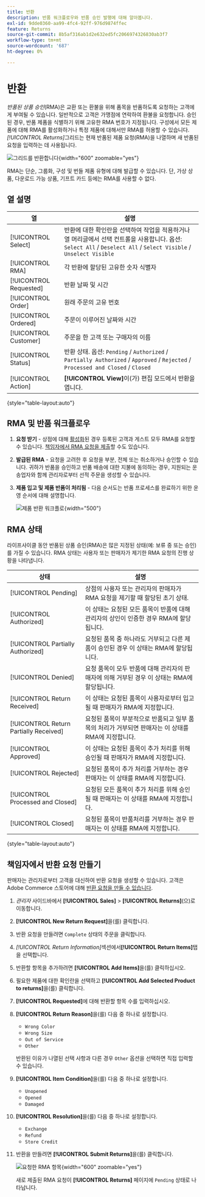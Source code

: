 ```yaml
---
title: 반환
description: 반품 워크플로우와 반품 승인 발행에 대해 알아봅니다.
exl-id: 9dde0360-aa99-4fc4-92ff-976d9874ffec
feature: Returns
source-git-commit: 8b5af316ab1d2e632ed5fc2066974326830ab3f7
workflow-type: tm+mt
source-wordcount: '687'
ht-degree: 0%

---
```


# 반환

_반품된 상품 승인_(RMA)은 교환 또는 환불을 위해 품목을 반품하도록 요청하는 고객에게 부여될 수 있습니다. 일반적으로 고객은 가맹점에 연락하여 환불을 요청합니다. 승인된 경우, 반품 제품을 식별하기 위해 고유한 RMA 번호가 지정됩니다. 구성에서 모든 제품에 대해 RMA를 활성화하거나 특정 제품에 대해서만 RMA를 허용할 수 있습니다. _[!UICONTROL Returns]_&#x200B;그리드는 현재 반품된 제품 요청(RMA)을 나열하며 새 반품된 요청을 입력하는 데 사용됩니다.

![그리드를 반환합니다](./assets/return.png){width="600" zoomable="yes"}

RMA는 단순, 그룹화, 구성 및 번들 제품 유형에 대해 발급할 수 있습니다. 단, 가상 상품, 다운로드 가능 상품, 기프트 카드 등에는 RMA를 사용할 수 없다.

## 열 설명

| 열 | 설명 |
|--- |--- |
| [!UICONTROL Select] | 반환에 대한 확인란을 선택하여 작업을 적용하거나 열 머리글에서 선택 컨트롤을 사용합니다. 옵션: `Select All` / `Deselect All` / `Select Visible` / `Unselect Visible` |
| [!UICONTROL RMA] | 각 반환에 할당된 고유한 숫자 식별자 |
| [!UICONTROL Requested] | 반환 날짜 및 시간 |
| [!UICONTROL Order] | 원래 주문의 고유 번호 |
| [!UICONTROL Ordered] | 주문이 이루어진 날짜와 시간 |
| [!UICONTROL Customer] | 주문을 한 고객 또는 구매자의 이름 |
| [!UICONTROL Status] | 반환 상태. 옵션: `Pending` / `Authorized` / `Partially Authorized` / `Approved` / `Rejected` / `Processed and Closed` / `Closed` |
| [!UICONTROL Action] | **[!UICONTROL View]**&#x200B;이(가) 편집 모드에서 반환을 엽니다. |

{style="table-layout:auto"}

## RMA 및 반품 워크플로우

1. **요청 받기** - 상점에 대해 [활성화](rma-configure.md#enable-rmas-for-your-store)된 경우 등록된 고객과 게스트 모두 RMA를 요청할 수 있습니다. [책임자에서 RMA 요청을 제출](#create-a-return-request-in-the-admin)할 수도 있습니다.

2. **발급된 RMA** - 요청을 고려한 후 요청을 부분, 전체 또는 취소하거나 승인할 수 있습니다. 귀하가 반품을 승인하고 반품 배송에 대한 지불에 동의하는 경우, 지원되는 운송업자와 함께 관리자로부터 선적 주문을 생성할 수 있습니다.

3. **제품 입고 및 제품 반품이 처리됨** - 다음 순서도는 반품 프로세스를 완료하기 위한 운영 순서에 대해 설명합니다.

   ![제품 반환 워크플로](./assets/workflow-customer-returns.png){width="500"}

## RMA 상태

라이프사이클 동안 반품된 상품 승인(RMA)은 많은 지정된 상태(예: 보류 중 또는 승인)를 가질 수 있습니다. RMA 상태는 사용자 또는 판매자가 제기한 RMA 요청의 진행 상황을 나타냅니다.

| 상태 | 설명 |
|--- |--- |
| [!UICONTROL Pending] | 상점의 사용자 또는 관리자의 판매자가 RMA 요청을 제기할 때 할당된 초기 상태. |
| [!UICONTROL Authorized] | 이 상태는 요청된 모든 품목이 반품에 대해 관리자의 상인이 인증한 경우 RMA에 할당됩니다. |
| [!UICONTROL Partially Authorized] | 요청된 품목 중 하나라도 거부되고 다른 제품이 승인된 경우 이 상태는 RMA에 할당됩니다. |
| [!UICONTROL Denied] | 요청 품목이 모두 반품에 대해 관리자의 판매자에 의해 거부된 경우 이 상태는 RMA에 할당됩니다. |
| [!UICONTROL Return Received] | 이 상태는 요청된 품목이 사용자로부터 입고될 때 판매자가 RMA에 지정합니다. |
| [!UICONTROL Return Partially Received] | 요청된 품목이 부분적으로 반품되고 일부 품목의 처리가 거부되면 판매자는 이 상태를 RMA에 지정합니다. |
| [!UICONTROL Approved] | 이 상태는 요청된 품목이 추가 처리를 위해 승인될 때 판매자가 RMA에 지정합니다. |
| [!UICONTROL Rejected] | 요청된 품목이 추가 처리를 거부하는 경우 판매자는 이 상태를 RMA에 지정합니다. |
| [!UICONTROL Processed and Closed] | 요청된 모든 품목이 추가 처리를 위해 승인될 때 판매자는 이 상태를 RMA에 지정합니다. |
| [!UICONTROL Closed] | 요청된 품목이 반품처리를 거부하는 경우 판매자는 이 상태를 RMA에 지정합니다. |

{style="table-layout:auto"}

## 책임자에서 반환 요청 만들기

판매자는 관리자로부터 고객을 대신하여 반환 요청을 생성할 수 있습니다. 고객은 Adobe Commerce 스토어에 대해 [반환 요청을 만들 수 있습니다](rma-customer-experience.md).

1. _관리자_ 사이드바에서 **[!UICONTROL Sales]** > **[!UICONTROL Returns]**(으)로 이동합니다.

1. **[!UICONTROL New Return Request]**&#x200B;을(를) 클릭합니다.

1. 반환 요청을 만들려면 `Complete` 상태의 주문을 클릭합니다.

1. _[!UICONTROL Return Information]_&#x200B;섹션에서&#x200B;**[!UICONTROL Return Items]**&#x200B;탭을 선택합니다.

1. 반환할 항목을 추가하려면 **[!UICONTROL Add Items]**&#x200B;을(를) 클릭하십시오.

1. 필요한 제품에 대한 확인란을 선택하고 **[!UICONTROL Add Selected Product to returns]**&#x200B;을(를) 클릭합니다.

1. **[!UICONTROL Requested]**&#x200B;에 대해 반환할 항목 수를 입력하십시오.

1. **[!UICONTROL Return Reason]**&#x200B;을(를) 다음 중 하나로 설정합니다.

   - `Wrong Color`
   - `Wrong Size`
   - `Out of Service`
   - `Other`

   반환된 이유가 나열된 선택 사항과 다른 경우 `Other` 옵션을 선택하면 직접 입력할 수 있습니다.

1. **[!UICONTROL Item Condition]**&#x200B;을(를) 다음 중 하나로 설정합니다.

   - `Unopened`
   - `Opened`
   - `Damaged`

1. **[!UICONTROL Resolution]**&#x200B;을(를) 다음 중 하나로 설정합니다.

   - `Exchange`
   - `Refund`
   - `Store Credit`

1. 반환을 만들려면 **[!UICONTROL Submit Returns]**&#x200B;을(를) 클릭합니다.

   ![요청한 RMA 항목](./assets/return-item-request.png){width="600" zoomable="yes"}

   새로 제출된 RMA 요청이 **[!UICONTROL Returns]** 페이지에 `Pending` 상태로 나타납니다.
